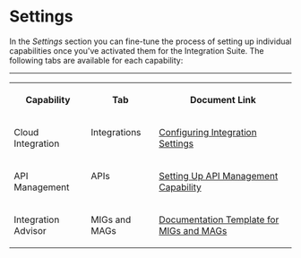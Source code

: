 <!-- loio9e64d054a08a4d88ad6836be294cbf88 -->

# Settings

In the *Settings* section you can fine-tune the process of setting up individual capabilities once you've activated them for the Integration Suite. The following tabs are available for each capability:

****


<table>
<tr>
<th valign="top">

Capability



</th>
<th valign="top">

Tab



</th>
<th valign="top">

Document Link



</th>
</tr>
<tr>
<td valign="top">

Cloud Integration



</td>
<td valign="top">

Integrations



</td>
<td valign="top">

[Configuring Integration Settings](IntegrationSettings/configuring-integration-settings-98091f7.md)



</td>
</tr>
<tr>
<td valign="top">

API Management



</td>
<td valign="top">

APIs



</td>
<td valign="top">

[Setting Up API Management Capability](setting-up-api-management-capability-f34e86c.md)



</td>
</tr>
<tr>
<td valign="top">

Integration Advisor



</td>
<td valign="top">

MIGs and MAGs



</td>
<td valign="top">

[Documentation Template for MIGs and MAGs](documentation-template-for-migs-and-mags-4c442af.md)



</td>
</tr>
</table>

